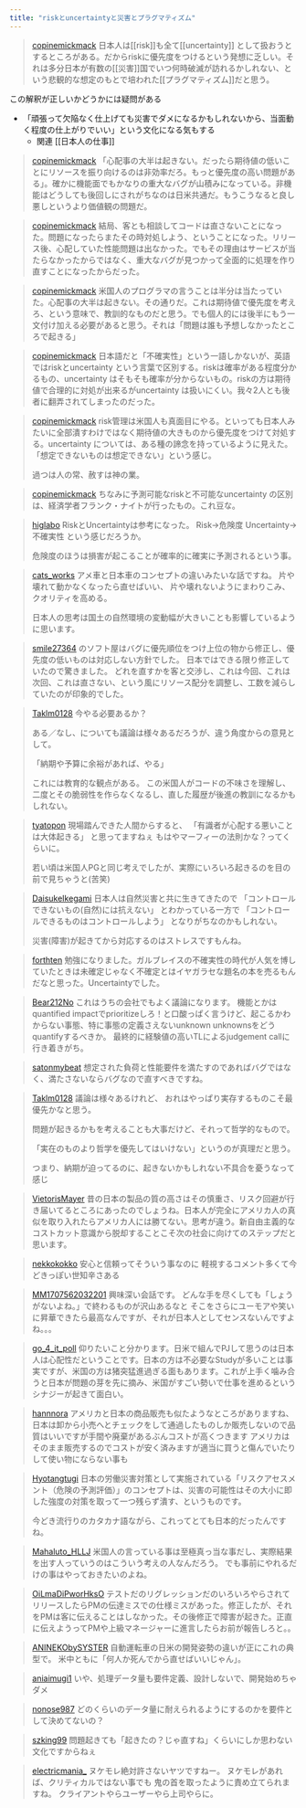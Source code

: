 ```yaml
---
title: "riskとuncertaintyと災害とプラグマティズム"
---
```



> [copinemickmack](https://x.com/copinemickmack/status/1906269598585847820) 日本人は[[risk]]も全て[[uncertainty]] として扱おうとするところがある。だからriskに優先度をつけるという発想に乏しい。それは多分日本が有数の[[災害]]国でいつ何時破滅が訪れるかしれない、という悲観的な想定のもとで培われた[[プラグマティズム]]だと思う。

この解釈が正しいかどうかには疑問がある
- 「頑張って欠陥なく仕上げても災害でダメになるかもしれないから、当面動く程度の仕上がりでいい」という文化になる気もする
    - 関連 [[日本人の仕事]]


> [copinemickmack](https://x.com/copinemickmack/status/1905526060533645372) 「心配事の大半は起きない。だったら期待値の低いことにリソースを振り向けるのは非効率だろ。もっと優先度の高い問題がある」。確かに機能面でもかなりの重大なバグが山積みになっている。非機能はどうしても後回しにされがちなのは日米共通だ。もうこうなると良し悪しというより価値観の問題だ。

> [copinemickmack](https://x.com/copinemickmack/status/1905526848735641783) 結局、客とも相談してコードは直さないことになった。問題になったらまたその時対処しよう、ということになった。リリース後、心配していた性能問題は出なかった。でもその理由はサービスが当たらなかったからではなく、重大なバグが見つかって全面的に処理を作り直すことになったからだった。

> [copinemickmack](https://x.com/copinemickmack/status/1905527663336251880) 米国人のプログラマの言うことは半分は当たっていた。心配事の大半は起きない。その通りだ。これは期待値で優先度を考えろ、という意味で、教訓的なものだと思う。でも個人的には後半にもう一文付け加える必要があると思う。それは「問題は誰も予想しなかったところで起きる」

> [copinemickmack](https://x.com/copinemickmack/status/1905529511816364096) 日本語だと「不確実性」という一語しかないが、英語ではriskとuncertainty という言葉で区別する。riskは確率がある程度分かるもの、uncertainty はそもそも確率が分からないもの。riskの方は期待値で合理的に対処が出来るがuncertainty は扱いにくい。我々2人とも後者に翻弄されてしまったのだった。

> [copinemickmack](https://x.com/copinemickmack/status/1905532122208829586) risk管理は米国人も真面目にやる。といっても日本人みたいに全部潰すわけではなく期待値の大きものから優先度をつけて対処する。uncertainty については、ある種の諦念を持っているように見えた。「想定できないものは想定できない」という感じ。
>
>  過つは人の常、赦すは神の業。

> [copinemickmack](https://x.com/copinemickmack/status/1905552486968295774) ちなみに予測可能なriskと不可能なuncertainty の区別は、経済学者フランク・ナイトが行ったもの。これ豆な。

> [higlabo](https://x.com/higlabo/status/1905600558465192236) RiskとUncertaintyは参考になった。
>  Risk→危険度
>  Uncertainty→不確実性
>  という感じだろうか。
>
>  危険度のほうは損害が起こることが確率的に確実に予測されるという事。

> [cats_works](https://x.com/cats_works/status/1905801530101711188) アメ車と日本車のコンセプトの違いみたいな話ですね。
>  片や壊れて動かなくなったら直せばいい、
>  片や壊れないようにまわりこみ、クオリティを高める。
>
>  日本人の思考は国土の自然環境の変動幅が大きいことも影響しているように思います。

> [smile27364](https://x.com/smile27364/status/1905807338118017301) のソフト屋はバグに優先順位をつけ上位の物から修正し、優先度の低いものは対応しない方針でした。
>  日本ではできる限り修正していたので驚きました。
>  どれを直すかを客と交渉し、これは今回、これは次回、これは直さない、という風にリソース配分を調整し、工数を減らしていたのが印象的でした。

> [Taklm0128](https://x.com/Taklm0128/status/1905792113079668780) 今やる必要あるか？
>
>  ある／なし、についても議論は様々あるだろうが、違う角度からの意見として。
>
>  「納期や予算に余裕があれば、やる」
>
>  これには教育的な観点がある。
>  この米国人がコードの不味さを理解し、二度とその脆弱性を作らなくなるし、直した履歴が後進の教訓になるかもしれない。

> [tyatopon](https://x.com/tyatopon/status/1905812736547709076) 現場踏んできた人間からすると、
>  「有識者が心配する悪いことは大体起きる」
>  と思ってますねぇ
>  もはやマーフィーの法則かな？ってくらいに。
>
>  若い頃は米国人PGと同じ考えでしたが、実際にいろいろ起きるのを目の前で見ちゃうと(苦笑)

> [DaisukeIkegami](https://x.com/DaisukeIkegami/status/1905772301280583763) 日本人は自然災害と共に生きてきたので
>  「コントロールできないもの(自然)には抗えない」
>  とわかっている一方で
>  「コントロールできるものはコントロールしよう」
>  となりがちなのかもしれない。
>
>  災害(障害)が起きてから対応するのはストレスですもんね。

> [forthten](https://x.com/forthten/status/1905627664398135729) 勉強になりました。ガルブレイスの不確実性の時代が人気を博していたときは未確定じゃなく不確定とはイヤガラセな題名の本を売るもんだなと思った。Uncertaintyでした。

> [Bear212No](https://x.com/Bear212No/status/1905672517098086714) これはうちの会社でもよく議論になります。
>  機能とかはquantified impactでprioritizeしろ！と口酸っぱく言うけど、起こるかわからない事態、特に事態の定義さえないunknown unknownsをどうquantifyするべきか。
>  最終的に経験値の高いTLによるjudgement callに行き着きがち。

> [satonmybeat](https://x.com/satonmybeat/status/1905680459205583027) 想定された負荷と性能要件を満たすのであればバグではなく、満たさないならバグなので直すべきですね。

> [Taklm0128](https://x.com/Taklm0128/status/1905794925100142922) 議論は様々あるけれど、
>  おれはやっぱり実存するものこそ最優先かなと思う。
>
>  問題が起きるかもを考えることも大事だけど、それって哲学的なもので。
>
>  「実在のものより哲学を優先してはいけない」というのが真理だと思う。
>
>  つまり、納期が迫ってるのに、起きないかもしれない不具合を憂うなって感じ

> [VietorisMayer](https://x.com/VietorisMayer/status/1905753704311263425) 昔の日本の製品の質の高さはその慎重さ、リスク回避が行き届いてるところにあったのでしょうね。日本人が完全にアメリカ人の真似を取り入れたらアメリカ人には勝てない。思考が違う。新自由主義的なコストカット意識から脱却することこそ次の社会に向けてのステップだと思います。

> [nekkokokko](https://x.com/nekkokokko/status/1905799828732592310) 安心と信頼ってそういう事なのに
>  軽視するコメント多くて今どきっぽい世知辛さある

> [MM1707562032201](https://x.com/MM1707562032201/status/1905777963473469878) 興味深い会話です。
>  どんな手を尽くしても「しょうがないよね。」で終わるものが沢山あるなと
>  そこをさらにユーモアや笑いに昇華できたら最高なんですが、それが日本人としてセンスないんですよね。。。

> [go_4_it_poll](https://x.com/go_4_it_poll/status/1905661744904569153) 仰りたいこと分かります。日米で組んでPJして思うのは日本人は心配性だということです。日本の方は不必要なStudyが多いことは事実ですが、米国の方は猪突猛進過ぎる面もあります。これが上手く噛み合うと日本が問題の芽を先に摘み、米国がすごい勢いで仕事を進めるというシナジーが起きて面白い。

> [hannnora](https://x.com/hannnora/status/1905829453084922101) アメリカと日本の商品販売も似たようなところがありますね、日本は卸から小売へとチェックをして通過したものしか販売しないので品質はいいですが手間や廃棄があるぶんコストが高くつきます
>  アメリカはそのまま販売するのでコストが安く済みますが適当に買うと傷んでいたりして使い物にならない事も

> [Hyotangtugi](https://x.com/Hyotangtugi/status/1905749564298342626) 日本の労働災害対策として実施されている「リスクアセスメント（危険の予測評価）」のコンセプトは、災害の可能性はその大小に即した強度の対策を取って一つ残らず潰す、というものです。
>
>  今どき流行りのカタカナ語ながら、これってとても日本的だったんですね。

> [Mahaluto_HLLJ](https://x.com/Mahaluto_HLLJ/status/1905825038017626607) 米国人の言っている事は至極真っ当な事だし、実際結果を出す人っていうのはこういう考えの人なんだろう。
>  でも事前にやれるだけの事はやっておきたいのよね。

> [OiLmaDiPworHksO](https://x.com/OiLmaDiPworHksO/status/1905669105333797258) テストだのリグレッションだのいろいろやらされてリリースしたらPMの伝達ミスでの仕様ミスがあった。修正したが、それをPMは客に伝えることはしなかった。その後修正で障害が起きた。正直に伝えようってPMや上級マネージャーに進言したらお前が報告しろと。。

> [ANINEKObySYSTER](https://x.com/ANINEKObySYSTER/status/1905645666380251322) 自動運転車の日米の開発姿勢の違いが正にこれの典型で。
>  米中ともに「何人か死んでから直せばいいじゃん」。

> [aniaimugi1](https://x.com/aniaimugi1/status/1905765609029472408) いや、処理データ量も要件定義、設計しないで、開発始めちゃダメ

> [nonose987](https://x.com/nonose987/status/1905646363733623081) どのくらいのデータ量に耐えられるようにするのかを要件として決めてないの？

> [szking99](https://x.com/szking99/status/1905790134756450806) 問題起きても「起きたの？じゃ直すね」くらいにしか思わない文化ですからねぇ

> [electricmania_](https://x.com/electricmania_/status/1905797071459807243) ヌケモレ絶対許さないヤツですねー。
>  ヌケモレがあれば、クリティカルではない事でも
>  鬼の首を取ったように責め立てられますね。
>  クライアントやらユーザーやら上司やらに。



